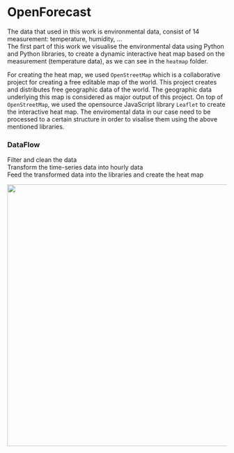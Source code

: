 # OpenForecast

The data that used in this work is environmental data, consist of 14 measurement: temperature, humidity, ... <br>
The first part of this work we visualise the environmental data using Python and Python libraries, to create a dynamic interactive heat map based on the measurement (temperature data), as we can see in the `heatmap` folder.

For creating the heat map, we used `OpenStreetMap` which is a collaborative project for creating a free editable map of the world. This project creates and distributes free geographic data of the world. The geographic data underlying this map is considered as major output of this project. On top of `OpenStreetMap`, we used the opensource JavaScript library `Leaflet` to create the interactive heat map. The enviromental data in our case need to be processed to a certain structure in order to visalise them using the above mentioned libraries.

### DataFlow

Filter and clean the data <br>
Transform the time-series data into hourly data <br>
Feed the transformed data into the libraries and create the heat map <br>

<div id="header" align="center">
  <img src="https://github.com/dingzehu/OpenForecast/blob/main/heatmap/interactive_map.gif" width="600"/>
</div>

